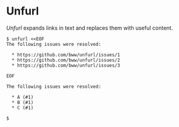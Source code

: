# Unfurl
_Unfurl_ expands links in text and replaces them with useful content.

```
$ unfurl <<EOF
The following issues were resolved:

  * https://github.com/bww/unfurl/issues/1
  * https://github.com/bww/unfurl/issues/2
  * https://github.com/bww/unfurl/issues/3

EOF

The following issues were resolved:

  * A (#1)
  * B (#1)
  * C (#1)

$
```
